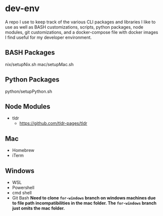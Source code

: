 # dev-env
A repo I use to keep track of the various CLI packages and libraries I like to use as well as BASH customizations, scripts, python packages, node modules, git customizations, and a docker-compose file with docker images I find useful for my developer environment.

## BASH Packages
nix/setupNix.sh
mac/setupMac.sh

## Python Packages
python/setupPython.sh

## Node Modules
- tldr
	- https://github.com/tldr-pages/tldr

## Mac
- Homebrew
- iTerm

## Windows
- WSL
- Powershell
- cmd shell
- Git Bash
**Need to clone `for-windows` branch on windows machines due to file path incompatibilities in the mac folder. The `for-windows` branch just omits the mac folder.**